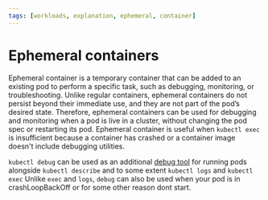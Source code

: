 ```yaml
---
tags: [workloads, explanation, ephemeral, container]
---
```


# Ephemeral containers

Ephemeral container is a temporary container that can be added to an existing pod to perform a specific task, such as debugging, monitoring, or troubleshooting.
Unlike regular containers, ephemeral containers do not persist beyond their immediate use, and they are not part of the pod’s desired state.
Therefore, ephemeral containers can be used for debugging and monitoring when a pod is live in a cluster, without changing the pod spec or restarting its pod.
Ephemeral container is useful when `kubectl exec` is insufficient because a container has crashed or a container image doesn't include debugging utilities.

`kubectl debug` can be used as an additional [debug tool](../how-to/debugging.md#kubectl-debug) for running pods alongside `kubectl describe` and to some extent `kubectl logs` and `kubectl exec`
Unlike `exec` and `logs`, `debug` can also be used when your pod is in crashLoopBackOff or for some other reason dont start.
